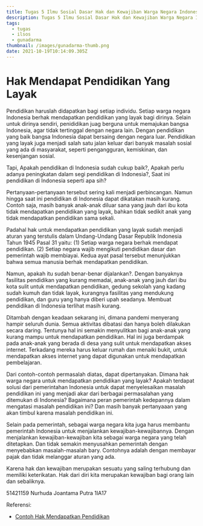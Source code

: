 ```yaml
---
title: Tugas 5 Ilmu Sosial Dasar Hak dan Kewajiban Warga Negara Indonesia
description: Tugas 5 Ilmu Sosial Dasar Hak dan Kewajiban Warga Negara Indonesia
tags:
  - tugas
  - ilsos
  - gunadarma
thumbnail: /images/gunadarma-thumb.png
date: 2021-10-19T10:14:09.305Z
---
```


# Hak Mendapat Pendidikan Yang Layak

Pendidikan haruslah didapatkan bagi setiap individu. Setiap warga negara Indonesia berhak mendapatkan pendidikan yang layak bagi dirinya. Selain untuk dirinya sendiri, penididikan juag berguna untuk memajukan bangsa Indonesia, agar tidak tertinggal dengan negara lain. Dengan pendidikan yang baik bangsa Indonesia dapat bersaing dengan negara luar. Pendidikan yang layak juga menjadi salah satu jalan keluar dari banyak masalah sosial yang ada di masyarakat, seperti pengangguran, kemiskinan, dan kesenjangan sosial.

Tapi, Apakah pendidikan di Indonesia sudah cukup baik?, Apakah perlu adanya peningkatan dalam segi pendidikan di Indonesia?, Saat ini pendidikan di Indonesia seperti apa sih?

Pertanyaan-pertanyaan tersebut sering kali menjadi perbincangan. Namun hingga saat ini pendidikan di Indonesia dapat dikatakan masih kurang. Contoh saja, masih banyak anak-anak diluar sana yang jauh dari ibu kota tidak mendapatkan pendidikan yang layak, bahkan tidak sedikit anak yang tidak mendapatkan pendidikan sama sekali.

Padahal hak untuk mendapatkan pendidikan yang layak sudah menjadi aturan yang terstulis dalam Undang-Undang Dasar Republik Indonesia Tahun 1945 Pasal 31 yaitu: (1) Setiap warga negara berhak mendapat pendidikan. (2) Setiap negara wajib mengikuti pendidikan dasar dan pemerintah wajib membiayai. Kedua ayat pasal tersebut menunjukkan bahwa semua manusia berhak mendapatkan pendidikan.

Namun, apakah itu sudah benar-benar dijalankan?. Dengan banyaknya fasilitas pendidikan yang kurang memadai, anak-anak yang jauh dari ibu kota sulit untuk mendapatkan pendidikan, gedung sekolah yang kadang sudah kumuh dan tidak layak, kurangnya fasilitas yang mendukung pendidikan, dan guru yang hanya diberi upah seadanya. Membuat pendidikan di Indonesia terlihat masih kurang.

Ditambah dengan keadaan sekarang ini, dimana pandemi menyerang hampir seluruh dunia. Semua aktivitas dibatasi dan hanya boleh dilakukan secara daring. Tentunya hal ini semakin menyulitkan bagi anak-anak yang kurang mampu untuk mendapatkan pendidikan. Hal ini juga berdampak pada anak-anak yang berada di desa yang sulit untuk mendapatkan akses internet. Terkadang mereka harus keluar rumah dan menaiki bukit, untuk mendapatkan akses internet yang dapat digunakan untuk mendapatkan pembelajaran.

Dari contoh-contoh permasalah diatas, dapat dipertanyakan. Dimana hak warga negara untuk mendapatkan pendidikan yang layak? Apakah terdapat solusi dari pemerintahan Indonesia untuk dapat menyelesaikan masalah pendidikan ini yang menjadi akar dari berbagai permasalahan yang ditemukan di Indonesia? Bagaimana peran pemerintah kedepannya dalam mengatasi masalah pendidikan ini? Dan masih banyak pertanyaaan yang akan timbul karena masalah pendidikan ini.

Selain pada pemerintah, sebagai warga negara kita juga harus membantu pemerintah Indonesia untuk menjalankan kewajiban-kewajibannya. Dengan menjalankan kewajiban-kewajiban kita sebagai warga negara yang telah ditetapkan. Dan tidak semakin menyusahkan pemerintah dengan menyebabkan masalah-masalah bary. Contohnya adalah dengan membayar pajak dan tidak melanggar aturan yang ada.

Karena hak dan kewajiban merupakan sesuatu yang saling terhubung dan memiliki keterikatan. Hak dari diri kita merupakan kewajiban bagi orang lain dan sebaliknya.

51421159 Nurhuda Joantama Putra 1IA17

Referensi:

- [Contoh Hak Mendapatkan Pendidikan](https://www.kompas.com/skola/read/2021/08/31/215133669/contoh-hak-mendapatkan-pendidikan)
